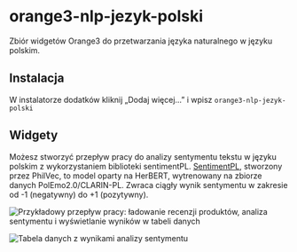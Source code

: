 # orange3-nlp-jezyk-polski

Zbiór widgetów Orange3 do przetwarzania języka naturalnego w języku polskim.

## Instalacja

W instalatorze dodatków kliknij „Dodaj więcej...” i wpisz `orange3-nlp-jezyk-polski`

## Widgety

Możesz stworzyć przepływ pracy do analizy sentymentu tekstu w języku polskim z wykorzystaniem biblioteki sentimentPL. [SentimentPL](https://github.com/philvec/sentimentPL), stworzony przez PhilVec, to model oparty na HerBERT, wytrenowany na zbiorze danych PolEmo2.0/CLARIN-PL. Zwraca ciągły wynik sentymentu w zakresie od -1 (negatywny) do +1 (pozytywny).

![Przykładowy przepływ pracy: ładowanie recenzji produktów, analiza sentymentu i wyświetlanie wyników w tabeli danych](imgs/sentiment-workflow.png)

![Tabela danych z wynikami analizy sentymentu](imgs/sentiment-output.png)

